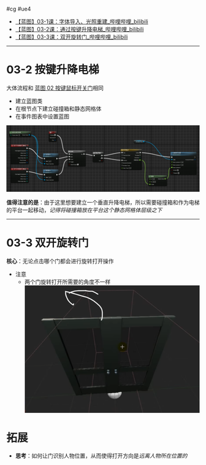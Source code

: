 #cg #ue4 
- [【蓝图】03-1课：字体导入、光照重建\_哔哩哔哩\_bilibili](https://www.bilibili.com/video/BV164411Y732?t=65.1&p=30)
- [【蓝图】03-2课：通过按键升降电梯\_哔哩哔哩\_bilibili](https://www.bilibili.com/video/BV164411Y732?t=1.8&p=31)
- [【蓝图】03-3课：双开旋转门\_哔哩哔哩\_bilibili](https://www.bilibili.com/video/BV164411Y732?t=1.4&p=32)
---

# 03-2 按键升降电梯

大体流程和 [蓝图 02 按键鼠标开关门](../蓝图%2002%20按键鼠标开关门/README.md)相同
- 建立蓝图类
- 在根节点下建立碰撞箱和静态网格体
- 在事件图表中设置蓝图

![](img/Pasted%20image%2020240112223535.png)

**值得注意的是**：由于这里想要建立一个垂直升降电梯，所以需要碰撞箱和作为电梯的平台一起移动，*记得将碰撞箱放在平台这个静态网格体层级之下*

---
# 03-3 双开旋转门

**核心**：无论点击哪个门都会进行旋转打开操作
- 注意
	- 两个门旋转打开所需要的角度不一样
![](img/Pasted%20image%2020240112223917.png)

# 拓展

- **思考**：如何让门识别人物位置，从而使得打开方向是*远离人物所在位置的*

